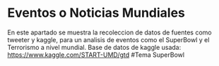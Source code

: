 # Eventos o Noticias Mundiales
En este apartado se muestra la recoleccion de datos de fuentes como tweeter y kaggle, para un analisis de eventos como el SuperBowl y el Terrorismo a nivel mundial. 
Base de datos de kaggle usada: https://www.kaggle.com/START-UMD/gtd
#Tema SuperBowl


